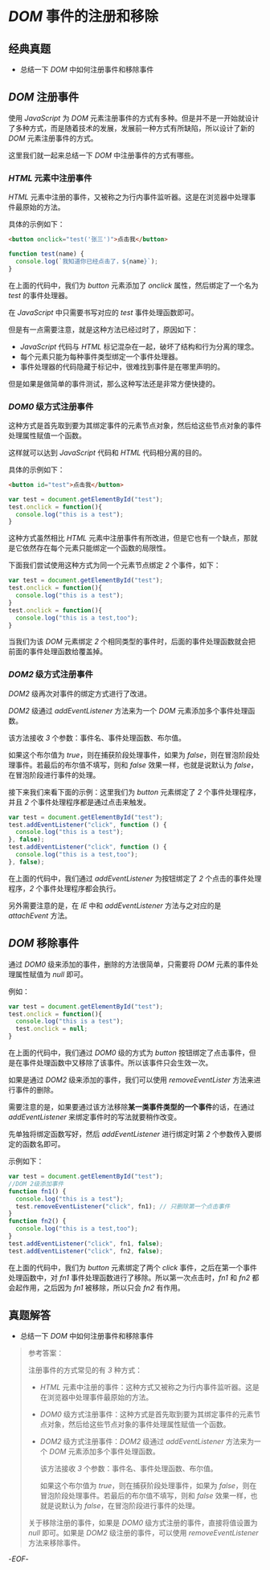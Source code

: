 # *DOM* 事件的注册和移除



## 经典真题



- 总结一下 *DOM* 中如何注册事件和移除事件



## *DOM* 注册事件



使用 *JavaScript* 为 *DOM* 元素注册事件的方式有多种。但是并不是一开始就设计了多种方式，而是随着技术的发展，发展前一种方式有所缺陷，所以设计了新的 *DOM* 元素注册事件的方式。



这里我们就一起来总结一下 *DOM* 中注册事件的方式有哪些。



### *HTML* 元素中注册事件



*HTML* 元素中注册的事件，又被称之为行内事件监听器。这是在浏览器中处理事件最原始的方法。

具体的示例如下：

```html
<button onclick="test('张三')">点击我</button>
```

```js
function test(name) {
  console.log(`我知道你已经点击了，${name}`);
}
```

在上面的代码中，我们为 *button* 元素添加了 *onclick* 属性，然后绑定了一个名为 *test* 的事件处理器。

在 *JavaScript* 中只需要书写对应的 *test* 事件处理函数即可。

但是有一点需要注意，就是这种方法已经过时了，原因如下：

- *JavaScript* 代码与 *HTML* 标记混杂在一起，破坏了结构和行为分离的理念。
- 每个元素只能为每种事件类型绑定一个事件处理器。
- 事件处理器的代码隐藏于标记中，很难找到事件是在哪里声明的。

但是如果是做简单的事件测试，那么这种写法还是非常方便快捷的。



### *DOM0* 级方式注册事件



这种方式是首先取到要为其绑定事件的元素节点对象，然后给这些节点对象的事件处理属性赋值一个函数。

这样就可以达到 *JavaScript* 代码和 *HTML* 代码相分离的目的。

具体的示例如下：

```html
<button id="test">点击我</button>
```

```js
var test = document.getElementById("test");
test.onclick = function(){
  console.log("this is a test");
}
```

这种方式虽然相比 *HTML* 元素中注册事件有所改进，但是它也有一个缺点，那就是它依然存在每个元素只能绑定一个函数的局限性。

下面我们尝试使用这种方式为同一个元素节点绑定 *2* 个事件，如下：

```js
var test = document.getElementById("test");
test.onclick = function(){
  console.log("this is a test");
}
test.onclick = function(){
  console.log("this is a test,too");
}
```

当我们为该 *DOM* 元素绑定 *2* 个相同类型的事件时，后面的事件处理函数就会把前面的事件处理函数给覆盖掉。



### *DOM2* 级方式注册事件



*DOM2* 级再次对事件的绑定方式进行了改进。

*DOM2* 级通过 *addEventListener* 方法来为一个 *DOM* 元素添加多个事件处理函数。

该方法接收 *3* 个参数：事件名、事件处理函数、布尔值。

如果这个布尔值为 *true*，则在捕获阶段处理事件，如果为 *false*，则在冒泡阶段处理事件。若最后的布尔值不填写，则和 *false* 效果一样，也就是说默认为 *false*，在冒泡阶段进行事件的处理。



接下来我们来看下面的示例：这里我们为 *button* 元素绑定了 *2* 个事件处理程序，并且 *2* 个事件处理程序都是通过点击来触发。

```js
var test = document.getElementById("test");
test.addEventListener("click", function () {
  console.log("this is a test");
}, false);
test.addEventListener("click", function () {
  console.log("this is a test,too");
}, false);
```

在上面的代码中，我们通过 *addEventListener* 为按钮绑定了 *2* 个点击的事件处理程序，*2* 个事件处理程序都会执行。

另外需要注意的是，在 *IE* 中和 *addEventListener* 方法与之对应的是 *attachEvent* 方法。



## *DOM* 移除事件



通过 *DOM0* 级来添加的事件，删除的方法很简单，只需要将 *DOM* 元素的事件处理属性赋值为 *null* 即可。

例如：

```js
var test = document.getElementById("test");
test.onclick = function(){
  console.log("this is a test");
  test.onclick = null;
}
```

在上面的代码中，我们通过 *DOM0* 级的方式为 *button* 按钮绑定了点击事件，但是在事件处理函数中又移除了该事件。所以该事件只会生效一次。



如果是通过 *DOM2* 级来添加的事件，我们可以使用 *removeEventLister* 方法来进行事件的删除。

需要注意的是，如果要通过该方法移除**某一类事件类型的一个事件**的话，在通过 *addEventListener* 来绑定事件时的写法就要稍作改变。

先单独将绑定函数写好，然后 *addEventListener* 进行绑定时第 *2* 个参数传入要绑定的函数名即可。

示例如下：

```js
var test = document.getElementById("test");
//DOM 2级添加事件
function fn1() {
  console.log("this is a test");
  test.removeEventListener("click", fn1); // 只删除第一个点击事件
}
function fn2() {
  console.log("this is a test,too");
}
test.addEventListener("click", fn1, false);
test.addEventListener("click", fn2, false);
```

在上面的代码中，我们为 *button* 元素绑定了两个 *click* 事件，之后在第一个事件处理函数中，对 *fn1* 事件处理函数进行了移除。所以第一次点击时，*fn1* 和 *fn2* 都会起作用，之后因为 *fn1* 被移除，所以只会 *fn2* 有作用。



## 真题解答



- 总结一下 *DOM* 中如何注册事件和移除事件

> 参考答案：
>
> 注册事件的方式常见的有 *3* 种方式：
>
> - *HTML* 元素中注册的事件：这种方式又被称之为行内事件监听器。这是在浏览器中处理事件最原始的方法。
>
> - *DOM0* 级方式注册事件：这种方式是首先取到要为其绑定事件的元素节点对象，然后给这些节点对象的事件处理属性赋值一个函数。
>
> - *DOM2* 级方式注册事件：*DOM2* 级通过 *addEventListener* 方法来为一个 *DOM* 元素添加多个事件处理函数。
>
>   该方法接收 *3* 个参数：事件名、事件处理函数、布尔值。
>
>   如果这个布尔值为 *true*，则在捕获阶段处理事件，如果为 *false*，则在冒泡阶段处理事件。若最后的布尔值不填写，则和 *false* 效果一样，也就是说默认为 *false*，在冒泡阶段进行事件的处理。
>
> 关于移除注册的事件，如果是 *DOM0* 级方式注册的事件，直接将值设置为 *null* 即可。如果是 *DOM2* 级注册的事件，可以使用 *removeEventListener* 方法来移除事件。



-*EOF*-

